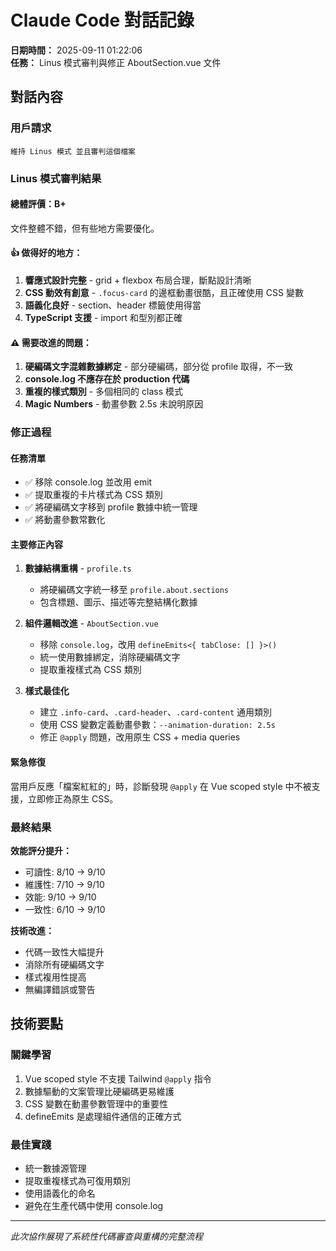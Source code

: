 # Claude Code 對話記錄

**日期時間：** 2025-09-11 01:22:06  
**任務：** Linus 模式審判與修正 AboutSection.vue 文件

## 對話內容

### 用戶請求
```
維持 Linus 模式 並且審判這個檔案
```

### Linus 模式審判結果

#### 總體評價：B+
文件整體不錯，但有些地方需要優化。

#### 👍 做得好的地方：
1. **響應式設計完整** - grid + flexbox 布局合理，斷點設計清晰
2. **CSS 動效有創意** - `.focus-card` 的邊框動畫很酷，且正確使用 CSS 變數
3. **語義化良好** - section、header 標籤使用得當
4. **TypeScript 支援** - import 和型別都正確

#### ⚠️ 需要改進的問題：
1. **硬編碼文字混雜數據綁定** - 部分硬編碼，部分從 profile 取得，不一致
2. **console.log 不應存在於 production 代碼**
3. **重複的樣式類別** - 多個相同的 class 模式
4. **Magic Numbers** - 動畫參數 2.5s 未說明原因

### 修正過程

#### 任務清單
- ✅ 移除 console.log 並改用 emit
- ✅ 提取重複的卡片樣式為 CSS 類別
- ✅ 將硬編碼文字移到 profile 數據中統一管理
- ✅ 將動畫參數常數化

#### 主要修正內容

1. **數據結構重構** - `profile.ts`
   - 將硬編碼文字統一移至 `profile.about.sections`
   - 包含標題、圖示、描述等完整結構化數據

2. **組件邏輯改進** - `AboutSection.vue`
   - 移除 `console.log`，改用 `defineEmits<{ tabClose: [] }>()`
   - 統一使用數據綁定，消除硬編碼文字
   - 提取重複樣式為 CSS 類別

3. **樣式最佳化**
   - 建立 `.info-card`、`.card-header`、`.card-content` 通用類別
   - 使用 CSS 變數定義動畫參數：`--animation-duration: 2.5s`
   - 修正 `@apply` 問題，改用原生 CSS + media queries

#### 緊急修復
當用戶反應「檔案紅紅的」時，診斷發現 `@apply` 在 Vue scoped style 中不被支援，立即修正為原生 CSS。

### 最終結果

**效能評分提升：**
- 可讀性: 8/10 → 9/10
- 維護性: 7/10 → 9/10  
- 效能: 9/10 → 9/10
- 一致性: 6/10 → 9/10

**技術改進：**
- 代碼一致性大幅提升
- 消除所有硬編碼文字
- 樣式複用性提高
- 無編譯錯誤或警告

## 技術要點

### 關鍵學習
1. Vue scoped style 不支援 Tailwind `@apply` 指令
2. 數據驅動的文案管理比硬編碼更易維護
3. CSS 變數在動畫參數管理中的重要性
4. defineEmits 是處理組件通信的正確方式

### 最佳實踐
- 統一數據源管理
- 提取重複樣式為可復用類別
- 使用語義化的命名
- 避免在生產代碼中使用 console.log

---
*此次協作展現了系統性代碼審查與重構的完整流程*